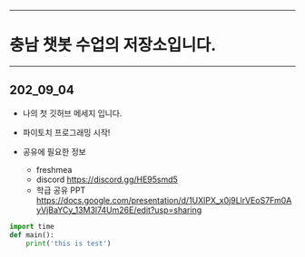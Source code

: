 - - -
# 충남 챗봇 수업의 저장소입니다.


- - -
## 202_09_04


* 나의 첫 깃허브 메세지 입니다.

* 파이토치 프로그래밍 시작!

* 공유에 필요한 정보
  * freshmea
  * discord https://discord.gg/HE95smd5
  * 학급 공유 PPT https://docs.google.com/presentation/d/1UXlPX_x0j9LlrVEoS7Fm0AyVjBaYCy_13M3l74Um26E/edit?usp=sharing

```python
import time
def main():
    print('this is test')
```